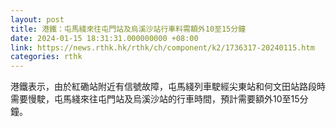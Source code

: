 ```yaml
---
layout: post
title: 港鐵：屯馬綫來往屯門站及烏溪沙站行車料需額外10至15分鐘
date: 2024-01-15 18:31:31.000000000 +08:00
link: https://news.rthk.hk/rthk/ch/component/k2/1736317-20240115.htm
categories: rthk
---
```


港鐵表示，由於紅磡站附近有信號故障，屯馬綫列車駛經尖東站和何文田站路段時需要慢駛，屯馬綫來往屯門站及烏溪沙站的行車時間，預計需要額外10至15分鐘。
